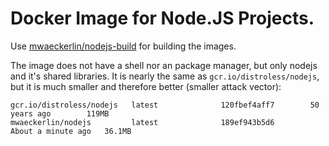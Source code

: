 # Docker Image for Node.JS Projects.

Use [mwaeckerlin/nodejs-build](/mwaeckerlin/nodejs-build) for building the images.

The image does not have a shell nor an package manager, but only nodejs and it's shared libraries. It is nearly the same as `gcr.io/distroless/nodejs`, but it is much smaller and therefore better (smaller attack vector):

    gcr.io/distroless/nodejs   latest              120fbef4aff7        50 years ago        119MB
    mwaeckerlin/nodejs         latest              189ef943b5d6        About a minute ago   36.1MB
